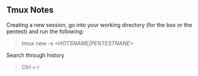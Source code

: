 ## Tmux Notes

Creating a new session, go into your working directory (for the box or the pentest) and run the following:

> tmux new -s *\<HOTSNAME|PENTESTNANE\>*

Search through history
> Ctrl + r